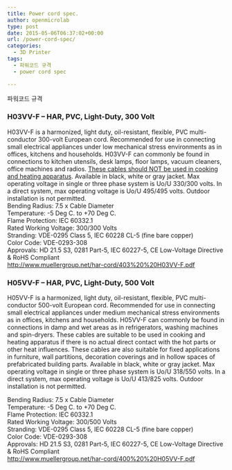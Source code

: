 ```yaml
---
title: Power cord spec.
author: openmicrolab
type: post
date: 2015-05-06T06:37:02+00:00
url: /power-cord-spec/
categories:
  - 3D Printer
tags:
  - 파워코드 규격
  - power cord spec

---
```

파워코드 규격

### H03VV-F &#8211; HAR, PVC, Light-Duty, 300 Volt

H03VV-F is a harmonized, light duty, oil-resistant, flexible, PVC multi-conductor 300-volt European cord. Recommended for use in connecting small electrical appliances under low mechanical stress environments as in offices, kitchens and households. H03VV-F can commonly be found in connections to kitchen utensils, desk lamps, floor lamps, vacuum cleaners, office machines and radios. <span style="text-decoration: underline;">These cables should NOT be used in cooking and heating apparatus</span>. Available in black, white or gray jacket. Max operating voltage in single or three phase system is Uo/U 330/300 volts. In a direct system, max operating voltage is Uo/U 495/495 volts. Outdoor installation is not permitted.  
Bending Radius: 7.5 x Cable Diameter  
Temperature: -5 Deg C. to +70 Deg C.  
Flame Protection: IEC 60332.1  
Rated Working Voltage: 300/300 Volts  
Stranding: VDE-0295 Class 5, IEC 60228 CL-5 (fine bare copper)  
Color Code: VDE-0293-308  
Approvals: <HAR> HD 21.5 S3, <VDE> 0281 Part-5, IEC 60227-5, CE Low-Voltage Directive & RoHS Compliant  
<a href="http://www.muellergroup.net/har-cord/403%20%20H03VV-F.pdf" target="_blank">http://www.muellergroup.net/har-cord/403%20%20H03VV-F.pdf</a>

### H05VV-F &#8211; HAR, PVC, Light-Duty, 500 Volt

H05VV-F is a harmonized, light duty, oil-resistant, flexible, PVC multi-conductor 500-volt European cord. Recommended for use in connecting small electrical appliances under medium mechanical stress environments as in offices, kitchens and households. H05VV-F can commonly be found in connections in damp and wet areas as in refrigerators, washing machines and spin-dryers. These cables are suitable to be used in cooking and heating apparatus if there is no actual direct contact with the hot parts or other heat influences. These cables are also suitable for fixed applications in furniture, wall partitions, decoration coverings and in hollow spaces of prefabricated building parts. Available in black, white or gray jacket. Max operating voltage in single or three phase system is Uo/U 318/550 volts. In a direct system, max operating voltage is Uo/U 413/825 volts. Outdoor installation is not permitted.

Bending Radius: 7.5 x Cable Diameter  
Temperature: -5 Deg C. to +70 Deg C.  
Flame Protection: IEC 60332.1  
Rated Working Voltage: 300/500 Volts  
Stranding: VDE-0295 Class 5, IEC 60228 CL-5 (fine bare copper)  
Color Code: VDE-0293-308  
Approvals: <HAR> HD 21.5 S3, <VDE> 0281 Part-5, IEC 60227-5, CE Low-Voltage Directive & RoHS Compliant  
<a href="http://www.muellergroup.net/har-cord/400%20%20H05VV-F.pdf" target="_blank">http://www.muellergroup.net/har-cord/400%20%20H05VV-F.pdf</a>